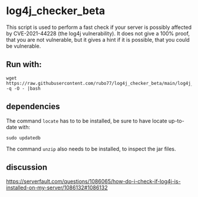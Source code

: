 # log4j_checker_beta

This script is used to perform a fast check if your server is possibly affected by CVE-2021-44228 (the log4j vulnerability).
It does not give a 100% proof, that you are not vulnerable, but it gives a hint if it is possible, that you could be vulnerable.

## Run with:

    wget https://raw.githubusercontent.com/rubo77/log4j_checker_beta/main/log4j_checker_beta.sh -q -O - |bash

## dependencies

The command `locate` has to to be installed, be sure to have locate up-to-date with:

    sudo updatedb
    

The command `unzip` also needs to be installed, to inspect the jar files.

## discussion

https://serverfault.com/questions/1086065/how-do-i-check-if-log4j-is-installed-on-my-server/1086132#1086132
